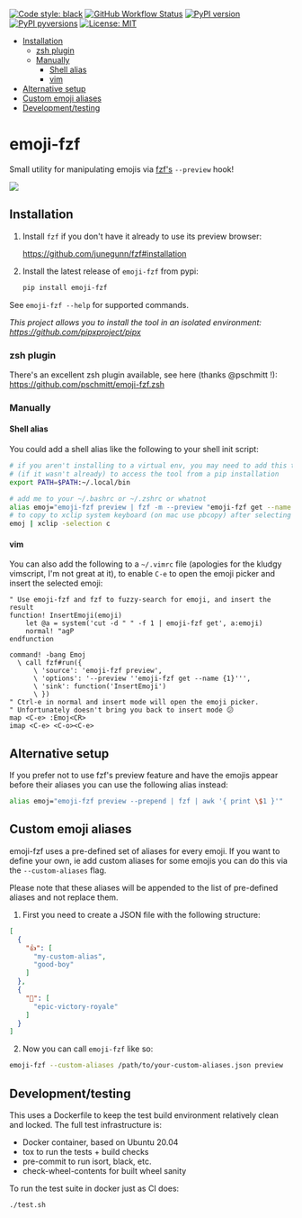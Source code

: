 [![Code style:
black](https://img.shields.io/badge/code%20style-black-000000.svg?style=for-the-badge)](https://github.com/ambv/black)
[![GitHub Workflow
Status](https://img.shields.io/github/workflow/status/noahp/emoji-fzf/main-ci?style=for-the-badge)](https://github.com/noahp/emoji-fzf/actions)
[![PyPI
version](https://img.shields.io/pypi/v/emoji-fzf.svg?style=for-the-badge)](https://pypi.org/project/emoji-fzf/)
[![PyPI
pyversions](https://img.shields.io/pypi/pyversions/emoji-fzf.svg?style=for-the-badge)](https://pypi.python.org/pypi/emoji-fzf/)
[![License:
MIT](https://img.shields.io/badge/License-MIT-brightgreen.svg?style=for-the-badge)](https://opensource.org/licenses/MIT)

- [Installation](#installation)
  - [zsh plugin](#zsh-plugin)
  - [Manually](#manually)
    - [Shell alias](#shell-alias)
    - [vim](#vim)
- [Alternative setup](#alternative-setup)
- [Custom emoji aliases](#custom-emoji-aliases)
- [Development/testing](#developmenttesting)

<!-- omit in toc -->
# emoji-fzf

Small utility for manipulating emojis via
[fzf's](https://github.com/junegunn/fzf) `--preview` hook!

<img src="https://cdn.rawgit.com/noahp/emoji-fzf/assets/demo.svg">

## Installation

1. Install `fzf` if you don't have it already to use its preview browser:

   https://github.com/junegunn/fzf#installation

2. Install the latest release of `emoji-fzf` from pypi:

   ```bash
   pip install emoji-fzf
   ```

See `emoji-fzf --help` for supported commands.

_This project allows you to install the tool in an isolated environment:
https://github.com/pipxproject/pipx_

### zsh plugin

There's an excellent zsh plugin available, see here (thanks @pschmitt !):
https://github.com/pschmitt/emoji-fzf.zsh

### Manually

#### Shell alias

You could add a shell alias like the following to your shell init script:

```bash
# if you aren't installing to a virtual env, you may need to add this to path
# (if it wasn't already) to access the tool from a pip installation
export PATH=$PATH:~/.local/bin

# add me to your ~/.bashrc or ~/.zshrc or whatnot
alias emoj="emoji-fzf preview | fzf -m --preview "emoji-fzf get --name {1}" | cut -d " " -f 1 | emoji-fzf get"
# to copy to xclip system keyboard (on mac use pbcopy) after selecting
emoj | xclip -selection c
```

#### vim

You can also add the following to a `~/.vimrc` file (apologies for the kludgy
vimscript, I'm not great at it), to enable `C-e` to open the emoji picker and
insert the selected emoji:

```vimscript
" Use emoji-fzf and fzf to fuzzy-search for emoji, and insert the result
function! InsertEmoji(emoji)
    let @a = system('cut -d " " -f 1 | emoji-fzf get', a:emoji)
    normal! "agP
endfunction

command! -bang Emoj
  \ call fzf#run({
      \ 'source': 'emoji-fzf preview',
      \ 'options': '--preview ''emoji-fzf get --name {1}''',
      \ 'sink': function('InsertEmoji')
      \ })
" Ctrl-e in normal and insert mode will open the emoji picker.
" Unfortunately doesn't bring you back to insert mode 😕
map <C-e> :Emoj<CR>
imap <C-e> <C-o><C-e>
```

## Alternative setup

If you prefer not to use fzf's preview feature and have the emojis appear
before their aliases you can use the following alias instead:

```bash
alias emoj="emoji-fzf preview --prepend | fzf | awk '{ print \$1 }'"
```

## Custom emoji aliases

emoji-fzf uses a pre-defined set of aliases for every emoji. If you want to
define your own, ie add custom aliases for some emojis you can do this via the
`--custom-aliases` flag.

Please note that these aliases will be appended to the list of pre-defined
aliases and not replace them.

1. First you need to create a JSON file with the following structure:

```json
[
  {
    "👍": [
      "my-custom-alias",
      "good-boy"
    ]
  },
  {
    "💯": [
      "epic-victory-royale"
    ]
  }
]
```

2. Now you can call `emoji-fzf` like so:

```bash
emoji-fzf --custom-aliases /path/to/your-custom-aliases.json preview
```

## Development/testing

This uses a Dockerfile to keep the test build environment relatively clean and
locked. The full test infrastructure is:

- Docker container, based on Ubuntu 20.04
- tox to run the tests + build checks
- pre-commit to run isort, black, etc.
- check-wheel-contents for built wheel sanity

To run the test suite in docker just as CI does:

```bash
./test.sh
```
